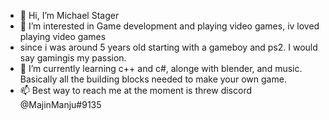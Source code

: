 - 👋 Hi, I’m Michael Stager
- 👀 I’m interested in Game development and playing video games, iv loved playing video games
-  since i was around 5 years old starting with a gameboy and ps2. I would say gamingis my passion.
- 🌱 I’m currently learning c++ and c#, alonge with blender, and music. Basically all the building blocks needed to make your own game.
- 📫 Best way to reach me at the moment is threw discord @MajinManju#9135


